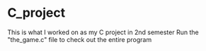 # C_project
This is what I worked on as my C project in 2nd semester
Run the "the_game.c" file to check out the entire program


